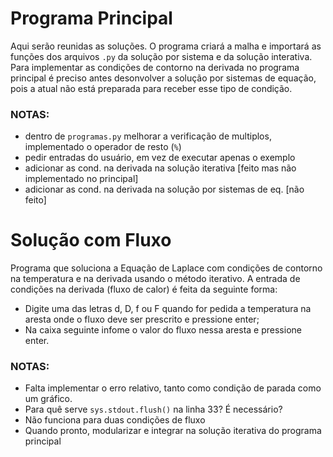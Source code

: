 # Programa Principal

Aqui serão reunidas as soluções. O programa criará a malha e importará as funções dos arquivos ``.py`` da solução por sistema e da solução interativa. Para implementar as condições de contorno na derivada no programa principal é preciso antes desonvolver a solução por sistemas de equação, pois a atual não está preparada para receber esse tipo de condição.

### NOTAS:
* dentro de ``programas.py`` melhorar a verificação de multiplos, implementado o operador de resto (``%``)
* pedir entradas do usuário, em vez de executar apenas o exemplo
* adicionar as cond. na derivada na solução iterativa [feito mas não implementado no principal]
* adicionar as cond. na derivada na solução por sistemas de eq. [não feito]


# Solução com Fluxo

Programa que soluciona a Equação de Laplace com condições de contorno na temperatura e na derivada usando o método iterativo. A entrada de condições na derivada (fluxo de calor) é feita da seguinte forma:
* Digite uma das letras d, D, f ou F quando for pedida a temperatura na aresta onde o fluxo deve ser prescrito e pressione enter;
* Na caixa seguinte infome o valor do fluxo nessa aresta e pressione enter.

### NOTAS:
* Falta implementar o erro relativo, tanto como condição de parada como um gráfico.
* Para quê serve ``sys.stdout.flush()`` na linha 33? É necessário?
* Não funciona para duas condições de fluxo
* Quando pronto, modularizar e integrar na solução iterativa do programa principal
